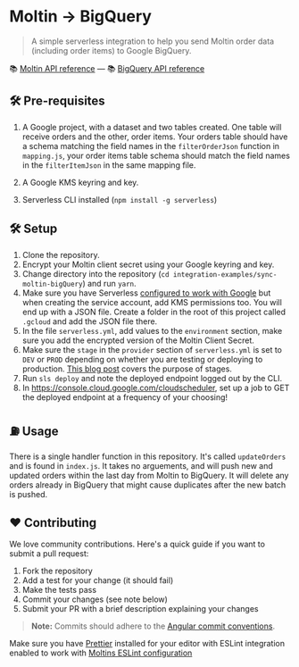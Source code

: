 # Moltin -> BigQuery

> A simple serverless integration to help you send Moltin order data (including order items) to Google BigQuery.

📚 [Moltin API reference](https://docs.moltin.com/) &mdash; 📚 [BigQuery API reference](https://cloud.google.com/bigquery/docs/reference/rest/)

## 🛠 Pre-requisites
1. A Google project, with a dataset and two tables created. One table will receive orders and the other, order items. Your orders table should have a schema matching the field names in the `filterOrderJson` function in `mapping.js`, your order items table schema should match the field names in the `filterItemJson` in the same mapping file.

2. A Google KMS keyring and key.

3. Serverless CLI installed (`npm install -g serverless`)

## 🛠 Setup

1. Clone the repository.
2. Encrypt your Moltin client secret using your Google keyring and key.
3. Change directory into the repository (`cd integration-examples/sync-moltin-bigQuery`) and run `yarn`.
4. Make sure you have Serverless [configured to work with Google](https://serverless.com/framework/docs/providers/google/guide/credentials/) but when creating the service account, add KMS permissions too. You will end up with a JSON file. Create a folder in the root of this project called `.gcloud` and add the JSON file there.
5. In the file `serverless.yml`, add values to the `environment` section, make sure you add the encrypted version of the Moltin Client Secret.
6. Make sure the `stage` in the `provider` section of `serverless.yml` is set to `DEV` or `PROD` depending on whether you are testing or deploying to production. [This blog post](https://serverless-stack.com/chapters/stages-in-serverless-framework.html) covers the purpose of stages.
7. Run `sls deploy` and note the deployed endpoint logged out by the CLI.
8. In https://console.cloud.google.com/cloudscheduler, set up a job to GET the deployed endpoint at a frequency of your choosing!

## ⛽️ Usage

There is a single handler function in this repository. It's called `updateOrders` and is found in `index.js`. It takes no arguements, and will push new and updated orders within the last day from Moltin to BigQuery. It will delete any orders already in BigQuery that might cause duplicates after the new batch is pushed.

## ❤️ Contributing

We love community contributions. Here's a quick guide if you want to submit a pull request:

1.  Fork the repository
2.  Add a test for your change (it should fail)
3.  Make the tests pass
4.  Commit your changes (see note below)
5.  Submit your PR with a brief description explaining your changes

> **Note:** Commits should adhere to the [Angular commit conventions](https://github.com/angular/angular.js/blob/master/CONTRIBUTING.md#-git-commit-guidelines).

Make sure you have [Prettier](https://prettier.io) installed for your editor with ESLint integration enabled to work with [Moltins ESLint configuration](https://www.npmjs.com/package/@moltin/eslint-config)
